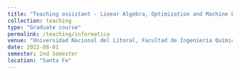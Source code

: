 ```yaml
---
title: "Teaching assistant - Linear Algebra, Optimization and Machine Learning"
collection: teaching
type: "Graduate course"
permalink: /teaching/informatica
venue: "Universidad Nacional del Litoral, Facultad de Ingeniería Química"
date: 2022-08-01
semester: 2nd Semester
location: "Santa Fe"
---
```

